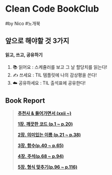 # Clean Code BookClub

#by Nico #노개북



## 앞으로 해야할 것 3가지

#### 읽고, 쓰고, 공유하기

1. 📚 읽어요 : 스케쥴러를 보고 그 날 할당치를 읽는다!
2. ✍️ 쓰세요 : TIL 템플릿에 나의 감상평을 쓴다!
3. ☁️ 공유하세요 : TIL 출석표에 공유한다!



## Book Report

> [**추천사 & 들어가면서 (xxii ~)**](https://github.com/TaeyeonRoyce/TIL/blob/master/98_BookClub/Clean_Code/Day_01.md)
>
> [**1장. 깨끗한 코드 (p.1 ~ p.20)**](https://github.com/TaeyeonRoyce/TIL/blob/master/98_BookClub/Clean_Code/Day_02.md)
>
> [**2장. 의미있는 이름 (p.21 ~ p.38)**](https://github.com/TaeyeonRoyce/TIL/blob/master/98_BookClub/Clean_Code/Day_03.md)
>
> [**3장. 함수(p.40 ~ p.65)**](https://github.com/TaeyeonRoyce/TIL/blob/master/98_BookClub/Clean_Code/Day_04.md)
>
> [**4장. 주석(p.68 ~ p.94)**](https://github.com/TaeyeonRoyce/TIL/blob/master/98_BookClub/Clean_Code/Day_05.md)
>
> [**5장. 형식 맞추기(p.96 ~ p.116)**](https://github.com/TaeyeonRoyce/TIL/blob/master/98_BookClub/Clean_Code/Day_06.md)

 

